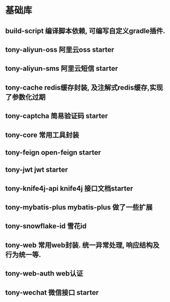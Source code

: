 # 基础库
## build-script 编译脚本依赖, 可编写自定义gradle插件.
## tony-aliyun-oss 阿里云oss starter
## tony-aliyun-sms 阿里云短信 starter
## tony-cache redis缓存封装, 及注解式redis缓存,实现了参数化过期
## tony-captcha 简易验证码 starter
## tony-core 常用工具封装
## tony-feign open-feign starter
## tony-jwt jwt starter
## tony-knife4j-api knife4j 接口文档starter
## tony-mybatis-plus mybatis-plus 做了一些扩展
## tony-snowflake-id 雪花id
## tony-web 常用web封装. 统一异常处理, 响应结构及行为统一等.
## tony-web-auth web认证
## tony-wechat 微信接口 starter
